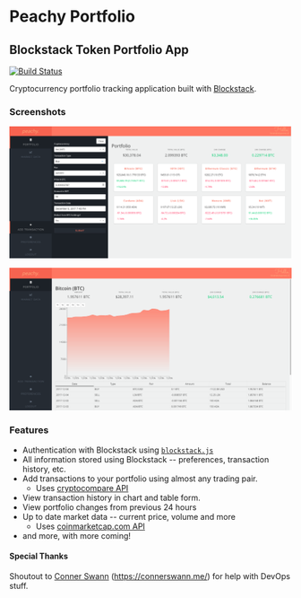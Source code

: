 # Peachy Portfolio
## Blockstack Token Portfolio App

[![Build Status](https://drone.swannairlines.com/api/badges/brandonparee/blockstack-token-portfolio/status.svg)](https://drone.swannairlines.com/brandonparee/blockstack-token-portfolio)

Cryptocurrency portfolio tracking application built with [Blockstack](https://blockstack.org/).

### Screenshots

![](/screenshots/portfolio-page.png)

![](/screenshots/single-holding.png)

### Features

* Authentication with Blockstack using [`blockstack.js`](https://github.com/blockstack/blockstack.js)
* All information stored using Blockstack -- preferences, transaction history, etc.
* Add transactions to your portfolio using almost any trading pair.
  * Uses [cryptocompare API](https://www.cryptocompare.com/api/)
* View transaction history in chart and table form.
* View portfolio changes from previous 24 hours
* Up to date market data -- current price, volume and more
  * Uses [coinmarketcap.com API](https://coinmarketcap.com/api/)
* and more, with more coming!


#### Special Thanks

Shoutout to [Conner Swann](https://github.com/yourbuddyconner) (https://connerswann.me/) for help with DevOps stuff.
